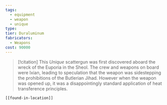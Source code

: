 ```yaml
---
tags:
  - equipment
  - weapon
  - unique
type:
tier: Duraluminum
fabricators:
  - Weapons
cost: 90000
---
```

> [!citation]
> This *Unique* scattergun was first discovered aboard the wreck of the Euporia in the Sheol. The crew and weapons on board were Ixian, leading to speculation that the weapon was sidestepping the prohibitions of the Butlerian Jihad. However when the weapon was opened up, it was a disappointingly standard application of heat transference principles.
```meta-bind-embed
[[found-in-location]]
```